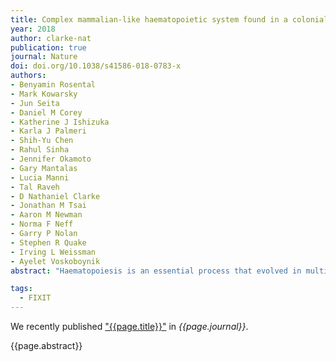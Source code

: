 ```yaml
---
title: Complex mammalian-like haematopoietic system found in a colonial chordate
year: 2018
author: clarke-nat
publication: true
journal: Nature
doi: doi.org/10.1038/s41586-018-0783-x
authors:
- Benyamin Rosental
- Mark Kowarsky
- Jun Seita
- Daniel M Corey
- Katherine J Ishizuka
- Karla J Palmeri
- Shih-Yu Chen
- Rahul Sinha
- Jennifer Okamoto
- Gary Mantalas
- Lucia Manni
- Tal Raveh
- D Nathaniel Clarke
- Jonathan M Tsai
- Aaron M Newman
- Norma F Neff
- Garry P Nolan
- Stephen R Quake
- Irving L Weissman
- Ayelet Voskoboynik
abstract: "Haematopoiesis is an essential process that evolved in multicellular animals. At the heart of this process are haematopoietic stem cells (HSCs), which are multipotent and self-renewing, and generate the entire repertoire of blood and immune cells throughout an animal’s life1. Although there have been comprehensive studies on self-renewal, differentiation, physiological regulation and niche occupation in vertebrate HSCs, relatively little is known about the evolutionary origin and niches of these cells. Here we describe the haematopoietic system of <i>Botryllus schlosseri</i>, a colonial tunicate that has a vasculature and circulating blood cells, and interesting stem-cell biology and immunity characteristics. Self-recognition between genetically compatible <i>B. schlosseri</i> colonies leads to the formation of natural parabionts with shared circulation, whereas incompatible colonies reject each other3,4,7. Using flow cytometry, whole-transcriptome sequencing of defined cell populations and diverse functional assays, we identify HSCs, progenitors, immune effector cells and an HSC niche, and demonstrate that self-recognition inhibits allospecific cytotoxic reactions. Our results show that HSC and myeloid lineage immune cells emerged in a common ancestor of tunicates and vertebrates, and also suggest that haematopoietic bone marrow and the <i>B. schlosseri</i> endostyle niche evolved from a common origin."

tags:
  - FIXIT
---
```


We recently published ["{{page.title}}"](https://doi.org/{{page.doi}}) in *{{page.journal}}*.

{{page.abstract}}